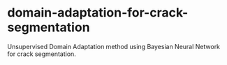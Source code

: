 # domain-adaptation-for-crack-segmentation
Unsupervised Domain Adaptation method using Bayesian Neural Network for crack segmentation.
